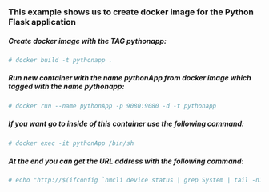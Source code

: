 ### This example shows us to create docker image for the Python Flask application

##### Create docker image with the TAG *pythonapp*:
```bash
# docker build -t pythonapp .
```

##### Run new container with the name *pythonApp* from docker image which tagged with the name *pythonapp*:
```bash
# docker run --name pythonApp -p 9080:9080 -d -t pythonapp
```

##### If you want go to inside of this container use the following command:
```bash
# docker exec -it pythonApp /bin/sh
```

##### At the end you can get the URL address with the following command:
```bash
# echo "http://$(ifconfig `nmcli device status | grep System | tail -n1 | awk '{ print $1 }'` | grep 'inet ' | awk '{ print $2 }'):9080/"
```
